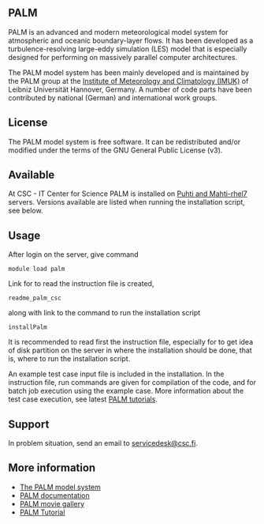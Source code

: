 ## PALM

PALM is an advanced and modern meteorological model system for atmospheric and oceanic boundary-layer flows. It has been developed as a turbulence-resolving large-eddy simulation (LES) model that is especially designed for performing on massively parallel computer architectures. 

The PALM model system has been mainly developed and is maintained by the ​PALM group at the ​[Institute of Meteorology and Climatology (IMUK)](https://www.muk.uni-hannover.de/?&L=1) of Leibniz Universität Hannover, Germany. A number of code parts have been contributed by national (German) and international work groups. 

## License

The PALM model system is free software. It can be redistributed and/or modified under the terms of the GNU General Public License (v3). 
## Available

At CSC - IT Center for Science PALM is installed on [Puhti and Mahti-rhel7](../computing/available-systems.md) servers.  Versions available are listed when running the installation script, see below.

## Usage

After login on the server, give command

    module load palm

Link for to read the instruction file is created,

    readme_palm_csc

along with link to the command to run the installation script

    installPalm

It is recommended to read first the instruction file, especially for to get idea of disk partition on the server in where the installation should be done, that is, where to run the installation script.

An example test case input file is included in the installation.  In the instruction file, run commands are given for compilation of the code, and for batch job execution using the example case.   More information about the test case execution, see latest [PALM tutorials](https://palm.muk.uni-hannover.de/trac/wiki/doc/tut/palm#Exercisepresentations).

## Support

In problem situation, send an email to servicedesk@csc.fi.

## More information

* [The PALM model system](https://palm.muk.uni-hannover.de/trac)
* [PALM documentation](https://palm.muk.uni-hannover.de/trac/wiki/doc)
* [PALM movie gallery](https://palm.muk.uni-hannover.de/trac/wiki/gallery/movies)
* [PALM Tutorial](https://palm.muk.uni-hannover.de/trac/wiki/doc/tut/palm#Exercisepresentations)



